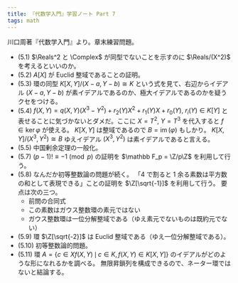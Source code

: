 ```yaml
---
title: 『代数学入門』学習ノート Part 7
tags: math
---
```


川口周著『代数学入門』より。章末練習問題。

* (5.1) $\Reals^2 と \Complex$ が同型でないことを示すのに $\Reals/(X^2)$ を考えるといいのか。
* (5.2) $A[X]$ が Euclid 整域であることの証明。
* (5.3) 環の同型 $K[X, Y]/(X - a, Y - b) \cong K$ という式を見て、右辺からイデアル
  $(X - a, Y - b)$ が素イデアルであるのか、極大イデアルであるのかを疑うクセをつける。
* (5.4) $f(X, Y) = q(X, Y)(X^3 - Y^2) + r_2(Y)X^2 + r_1(Y)X + r_0(Y),\ r_i(Y) \in K[Y]$
  と表せることに気づかないとダメだ。ここに $X = T^2,\ Y = T^3$ を代入すると $f \in \ker{\varphi}$ が使える。
  $K[X, Y]$ は整域であるので $B = \operatorname{im}(\varphi)$ もしかり。
  $K[X, Y]/(X^3, Y^2) \cong B$ ゆえイデアル $(X^3, Y^2)$ は素イデアルであると言える。
* (5.5) 中国剰余定理の一般化。
* (5.7) $(p - 1)! \equiv -1 \pmod{p}$ の証明を $\mathbb F_p = \Z/p\Z$ を利用して行う。
* (5.8) なんだか初等整数論の問題が続く。
  「4 で割ると 1 余る素数は平方数の和として表現できる」ことの証明を $\Z[\sqrt{-1}]$ を利用して行う。
  要点は次の三つ。
  * 前問の合同式
  * この素数はガウス整数環の素元ではない
  * ガウス整数環は一位分解整域である（ゆえ素元でないものは既約元でない）
* (5.9) 環 $\Z[\sqrt{-2}]$ は Euclid 整域である（ゆえ一位分解整域である）。
* (5.10) 初等整数論的問題。
* (5.11) 環 $A = \lbrace c \in X f(X, Y)\,\mid\,c \in K, f(X, Y) \in K[X, Y]\rbrace$ のイデアルがどのような形になれるかを調べる。
  無限昇鎖列を構成できるので、ネーター環ではないと結論する。

